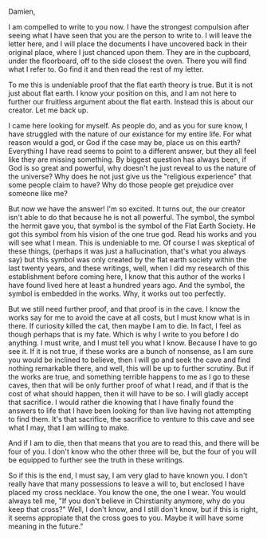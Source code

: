 Damien,

I am compelled to write to you now. I have the strongest compulsion after
seeing what I have seen that you are the person to write to. I will leave the
letter here, and I will place the documents I have uncovered back in their
original place, where I just chanced upon them. They are in the cupboard,
under the floorboard, off to the side closest the oven. There you will find
what I refer to. Go find it and then read the rest of my letter.

To me this is undeniable proof that the flat earth theory is true. But it is
not just about flat earth. I know your position on this, and I am not here to
further our fruitless argument about the flat earth. Instead this is about our
creator. Let me back up.

I came here looking for myself. As people do, and as you for sure know, I have
struggled with the nature of our existance for my entire life. For what reason
would a god, or God if the case may be, place us on this earth? Everything I
have read seems to point to a different answer, but they all feel like they are
missing something. By biggest question has always been, if God is so great and
powerful, why doesn't he just reveal to us the nature of the universe? Why does
he not just give us the "religious experience" that some people claim to have?
Why do those people get prejudice over someone like me?

But now we have the answer! I'm so excited. It turns out, the our creator isn't
able to do that because he is not all powerful. The symbol, the symbol the
hermit gave you, that symbol is the symbol of the Flat Earth Society. He got
this symbol from his vision of the one true god. Read his works and you will
see what I mean. This is undeniable to me. Of course I was skeptical of these
things, (perhaps it was just a hallucination, that's what you always say) but
this symbol was only created by the flat earth society within the last twenty
years, and these writings, well, when I did my research of this establishment
before coming here, I know that this author of the works I have found lived
here at least a hundred years ago. And the symbol, the symbol is embedded in
the works. Why, it works out too perfectly.

But we still need further proof, and that proof is in the cave. I know the
works say for me to avoid the cave at all costs, but I must know what is in
there. If curiosity killed the cat, then maybe I am to die. In fact, I feel as
though perhaps that is my fate. Which is why I write to you before I do
anything. I must write, and I must tell you what I know. Because I have to go
see it. If it is not true, if these works are a bunch of nonsense, as I am sure
you would be inclined to believe, then I will go and seek the cave and find
nothing remarkable there, and well, this will be up to further scrutiny. But if
the works are true, and something terrible happens to me as I go to these
caves, then that will be only further proof of what I read, and if that is the
cost of what should happen, then it will have to be so. I will gladly accept
that sacrifice. I would rather die knowing that I have finally found the
answers to life that I have been looking for than live having not attempting to
find them. It's that sacrifice, the sacrifice to venture to this cave and see
what I may, that I am willing to make.

And if I am to die, then that means that you are to read this, and there will
be four of you. I don't know who the other three will be, but the four of you
will be equipped to further see the truth in these writings.

So if this is the end, I must say, I am very glad to have known you. I don't
really have that many possessions to leave a will to, but enclosed I have
placed my cross necklace. You know the one, the one I wear. You would always
tell me, "If you don't believe in Chirstianity anymore, why do you keep that
cross?" Well, I don't know, and I still don't know, but if this is right, it
seems appropiate that the cross goes to you. Maybe it will have some meaning in
the future."
